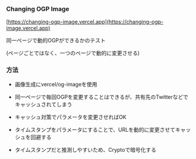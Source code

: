### Changing OGP Image
[https://changing-ogp-image.vercel.app](https://changing-ogp-image.vercel.app)

同一ページで動的OGPができるかのテスト

(ページごとではなく、一つのページで動的に変更させる)

### 方法
- 画像生成にvercel/og-imageを使用
- 同一ページで毎回OGPを変更することはできるが、共有先のTwitterなどでキャッシュされてしまう
- キャッシュ対策でパラメータを変更させればOK

- タイムスタンプをパラメータにすることで、URLを動的に変更させてキャッシュを回避する
- タイムスタンプだと推測しやすいため、Cryptoで暗号化する